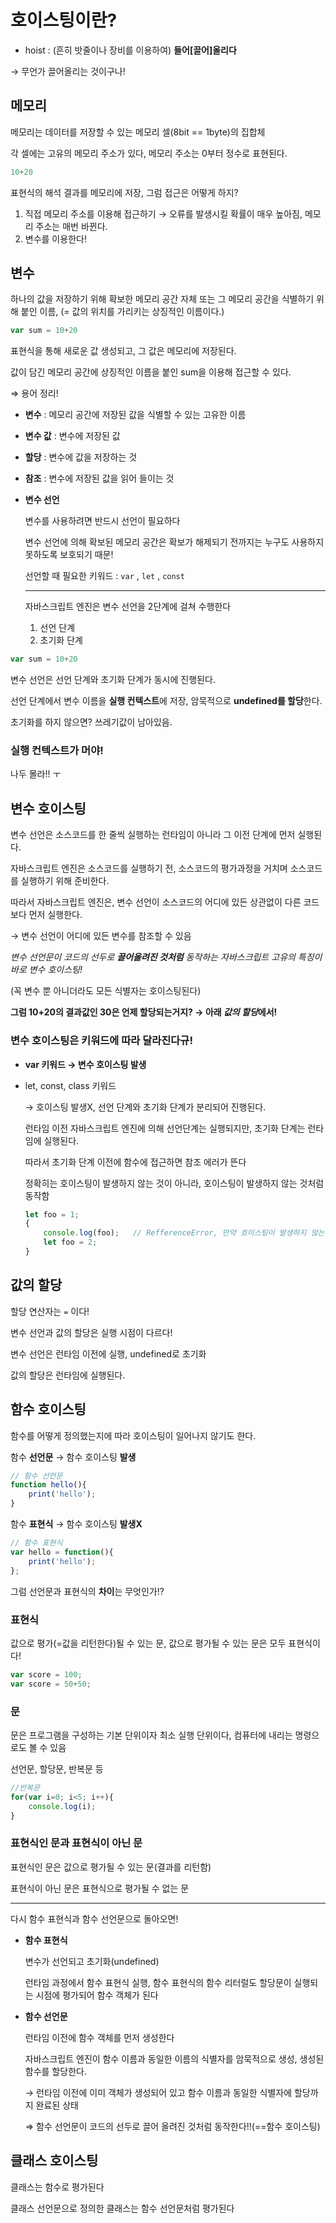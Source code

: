 # 호이스팅이란?

- hoist : (흔히 밧줄이나 장비를 이용하여) **들어[끌어]올리다**

→ 무언가 끌어올리는 것이구나!

## **메모리**

메모리는 데이터를 저장할 수 있는 메모리 셀(8bit == 1byte)의 집합체

각 셀에는 고유의 메모리 주소가 있다, 메모리 주소는 0부터 정수로 표현된다.

```jsx
10+20
```

표현식의 해석 결과를 메모리에 저장, 그럼 접근은 어떻게 하지?

1. 직접 메모리 주소를 이용해 접근하기 → 오류를 발생시킬 확률이 매우 높아짐, 메모리 주소는 매번 바뀐다.
2. 변수를 이용한다!

## **변수**

하나의 값을 저장하기 위해 확보한 메모리 공간 자체 또는 그 메모리 공간을 식별하기 위해 붙인 이름, (= 값의 위치를 가리키는 상징적인 이름이다.)

```jsx
var sum = 10+20
```

표현식을 통해 새로운 값 생성되고, 그 값은 메모리에 저장된다.

값이 담긴 메모리 공간에 상징적인 이름을 붙인 sum을 이용해 접근할 수 있다.

⇒ 용어 정리!

- **변수** : 메모리 공간에 저장된 값을 식별할 수 있는 고유한 이름

- **변수 값** : 변수에 저장된 값

- **할당** : 변수에 값을 저장하는 것

- **참조** : 변수에 저장된 값을 읽어 들이는 것

- **변수 선언**
  
  변수를 사용하려면 반드시 선언이 필요하다
  
  변수 선언에 의해 확보된 메모리 공간은 확보가 해제되기 전까지는 누구도 사용하지 못하도록 보호되기 때문!
  
  선언할 때 필요한 키워드 : `var` , `let` , `const`
  
  ---
  
  자바스크립트 엔진은 변수 선언을 2단계에 걸쳐 수행한다
  
  1. 선언 단계
  2. 초기화 단계

```jsx
var sum = 10+20
```

변수 선언은 선언 단계와 초기화 단계가 동시에 진행된다.

선언 단계에서 변수 이름을 **실행 컨텍스트**에 저장, 암묵적으로 **undefined를 할당**한다.

초기화를 하지 않으면? 쓰레기값이 남아있음.

### 실행 컨텍스트가 머야!

나두 몰라!! ㅜ

## 변수 호이스팅

변수 선언은 소스코드를 한 줄씩 실행하는 런타임이 아니라 그 이전 단계에 먼저 실행된다.

자바스크립트 엔진은 소스코드를 실행하기 전, 소스코드의 평가과정을 거치며 소스코드를 실행하기 위해 준비한다.

따라서 자바스크립트 엔진은, 변수 선언이 소스코드의 어디에 있든 상관없이 다른 코드보다 먼저 실행한다.

→ 변수 선언이 어디에 있든 변수를 참조할 수 있음

*변수 선언문이 코드의 선두로 **끌어올려진 것처럼** 동작하는 자바스크립트 고유의 특징이 바로 변수 호이스팅!*

(꼭 변수 뿐 아니더라도 모든 식별자는 호이스팅된다)

**그럼 10+20의 결과값인 30은 언제 할당되는거지? → 아래 *값의 할당*에서!**

### 변수 호이스팅은 키워드에 따라 달라진다규!

- **var 키워드 → 변수 호이스팅 발생**

- let, const, class 키워드
  
  → 호이스팅 발생X, 선언 단계와 초기화 단계가 분리되어 진행된다.
  
  런타임 이전 자바스크립트 엔진에 의해 선언단계는 실행되지만, 초기화 단계는 런타임에 실행된다.
  
  따라서 초기화 단계 이전에 함수에 접근하면 참조 에러가 뜬다
  
  정확히는 호이스팅이 발생하지 않는 것이 아니라, 호이스팅이 발생하지 않는 것처럼 동작함
  
  ```jsx
  let foo = 1;
  {
      console.log(foo);   // RefferenceError, 만약 호이스팅이 발생하지 않는다면 1을 출력했을 것이다
      let foo = 2;
  }
  ```

## 값의 할당

할당 연산자는 `=` 이다!

변수 선언과 값의 할당은 실행 시점이 다르다!

변수 선언은 런타임 이전에 실행, undefined로 초기화

값의 할당은 런타임에 실행된다.

## 함수 호이스팅

함수를 어떻게 정의했는지에 따라 호이스팅이 일어나지 않기도 한다.

함수 **선언문** → 함수 호이스팅 **발생**

```jsx
// 함수 선언문
function hello(){
    print('hello');
}
```

함수 **표현식** → 함수 호이스팅 **발생X**

```jsx
// 함수 표현식
var hello = function(){
    print('hello');
};
```

그럼 선언문과 표현식의 **차이**는 무엇인가!?

### 표현식

값으로 평가(=값을 리턴한다)될 수 있는 문, 값으로 평가될 수 있는 문은 모두 표현식이다!

```jsx
var score = 100;
var score = 50+50;
```

### 문

문은 프로그램을 구성하는 기본 단위이자 최소 실행 단위이다, 컴퓨터에 내리는 명령으로도 볼 수 있음

선언문, 할당문, 반복문 등

```jsx
//반복문
for(var i=0; i<5; i++){
    console.log(i);
}
```

### 표현식인 문과 표현식이 아닌 문

표현식인 문은 값으로 평가될 수 있는 문(결과를 리턴함)

표현식이 아닌 문은 표현식으로 평가될 수 없는 문

---

다시 함수 표현식과 함수 선언문으로 돌아오면!

- **함수 표현식**
  
  변수가 선언되고 초기화(undefined)
  
  런타임 과정에서 함수 표현식 실행, 함수 표현식의 함수 리터럴도 할당문이 실행되는 시점에 평가되어 함수 객체가 된다

- **함수 선언문**
  
  런타임 이전에 함수 객체를 먼저 생성한다
  
  자바스크립트 엔진이 함수 이름과 동일한 이름의 식별자를 암묵적으로 생성, 생성된 함수를 할당한다.
  
  → 런타임 이전에 이미 객체가 생성되어 있고 함수 이름과 동일한 식별자에 할당까지 완료된 상태
  
  ⇒ 함수 선언문이 코드의 선두로 끌어 올려진 것처럼 동작한다!!(==함수 호이스팅)

## 클래스 호이스팅

클래스는 함수로 평가된다

클래스 선언문으로 정의한 클래스는 함수 선언문처럼 평가된다
